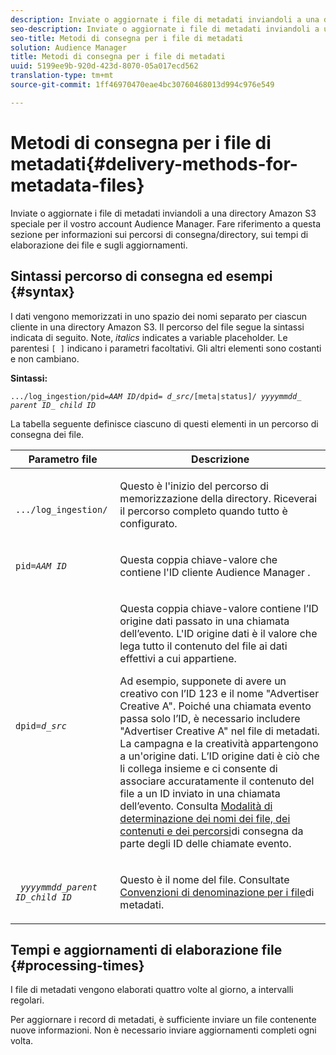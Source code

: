 ```yaml
---
description: Inviate o aggiornate i file di metadati inviandoli a una directory Amazon S3 speciale per il vostro account Audience Manager. Fare riferimento a questa sezione per informazioni sui percorsi di consegna/directory, sui tempi di elaborazione dei file e sugli aggiornamenti.
seo-description: Inviate o aggiornate i file di metadati inviandoli a una directory Amazon S3 speciale per il vostro account Audience Manager. Fare riferimento a questa sezione per informazioni sui percorsi di consegna/directory, sui tempi di elaborazione dei file e sugli aggiornamenti.
seo-title: Metodi di consegna per i file di metadati
solution: Audience Manager
title: Metodi di consegna per i file di metadati
uuid: 5199ee9b-920d-423d-8070-05a017ecd562
translation-type: tm+mt
source-git-commit: 1ff46970470eae4bc30760468013d994c976e549

---
```



# Metodi di consegna per i file di metadati{#delivery-methods-for-metadata-files}

Inviate o aggiornate i file di metadati inviandoli a una directory Amazon S3 speciale per il vostro account Audience Manager. Fare riferimento a questa sezione per informazioni sui percorsi di consegna/directory, sui tempi di elaborazione dei file e sugli aggiornamenti.

## Sintassi percorso di consegna ed esempi {#syntax}

I dati vengono memorizzati in uno spazio dei nomi separato per ciascun cliente in una directory Amazon S3. Il percorso del file segue la sintassi indicata di seguito. Note, *italics* indicates a variable placeholder. Le parentesi `[ ]` indicano i parametri facoltativi. Gli altri elementi sono costanti e non cambiano.

**Sintassi:**
<pre><code>.../log_ingestion/pid=<i>AAM ID</i>/dpid= <i>d_src</i>/[meta|status]/ <i>yyyymmdd</i>_ <i>parent ID</i>_ <i>child ID</i></code></pre>

La tabella seguente definisce ciascuno di questi elementi in un percorso di consegna dei file.

<table id="table_E3DB873D4CB3479AA7173838EB9898CE"> 
 <thead> 
  <tr> 
   <th colname="col1" class="entry"> Parametro file </th> 
   <th colname="col2" class="entry"> Descrizione </th> 
  </tr> 
 </thead>
 <tbody> 
  <tr> 
   <td colname="col1"> <p> <code> .../log_ingestion/</code> </p> </td> 
   <td colname="col2"> <p>Questo è l'inizio del percorso di memorizzazione della directory. Riceverai il percorso completo quando tutto è configurato. </p> </td> 
  </tr> 
  <tr> 
   <td colname="col1"> <p> <code>pid=<i>AAM ID</i></code> </p> </td> 
   <td colname="col2"> <p>Questa coppia chiave-valore che contiene l'ID cliente <span class="keyword"> Audience Manager</span> . </p> </td> 
  </tr> 
  <tr> 
   <td colname="col1"> <p> <code>dpid=<i>d_src</i></code> </p> </td> 
   <td colname="col2"> <p>Questa coppia chiave-valore contiene l’ID origine dati passato in una chiamata dell’evento. L'ID origine dati è il valore che lega tutto il contenuto del file ai dati effettivi a cui appartiene. </p> <p>Ad esempio, supponete di avere un creativo con l’ID 123 e il nome "Advertiser Creative A". Poiché una chiamata evento passa solo l’ID, è necessario includere "Advertiser Creative A" nel file di metadati. La campagna e la creatività appartengono a un'origine dati. L’ID origine dati è ciò che li collega insieme e ci consente di associare accuratamente il contenuto del file a un ID inviato in una chiamata dell’evento. Consulta <a href="../../../reporting/audience-optimization-reports/metadata-files-intro/metadata-file-overview.md#how-ids-shape-file-names"> Modalità di determinazione dei nomi dei file, dei contenuti e dei percorsi</a>di consegna da parte degli ID delle chiamate evento. </p> </td> 
  </tr> 
  <tr> 
   <td colname="col1"> <p> <code> <i>yyyymmdd</i>_<i>parent ID</i>_<i>child ID</i></code> </p> </td> 
   <td colname="col2"> <p>Questo è il nome del file. Consultate <a href="../../../reporting/audience-optimization-reports/metadata-files-intro/metadata-file-names.md"> Convenzioni di denominazione per i file</a>di metadati. </p> </td> 
  </tr> 
 </tbody> 
</table>

## Tempi e aggiornamenti di elaborazione file {#processing-times}

I file di metadati vengono elaborati quattro volte al giorno, a intervalli regolari.

Per aggiornare i record di metadati, è sufficiente inviare un file contenente nuove informazioni. Non è necessario inviare aggiornamenti completi ogni volta.
